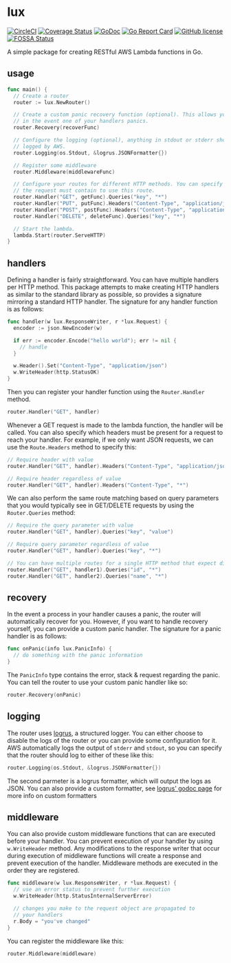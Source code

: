 # lux

[![CircleCI](https://img.shields.io/circleci/project/github/davidsbond/lux.svg)](https://circleci.com/gh/davidsbond/lux)
[![Coverage Status](https://coveralls.io/repos/github/davidsbond/lux/badge.svg?branch=develop)](https://coveralls.io/github/davidsbond/lux?branch=develop)
[![GoDoc](https://godoc.org/github.com/davidsbond/lux?status.svg)](http://godoc.org/github.com/davidsbond/lux)
[![Go Report Card](https://goreportcard.com/badge/github.com/davidsbond/lux)](https://goreportcard.com/report/github.com/davidsbond/lux)
[![GitHub license](https://img.shields.io/badge/license-MIT-blue.svg)](https://raw.githubusercontent.com/davidsbond/lux/release/LICENSE)
[![FOSSA Status](https://app.fossa.io/api/projects/git%2Bgithub.com%2Fdavidsbond%2Flux.svg?type=shield)](https://app.fossa.io/projects/git%2Bgithub.com%2Fdavidsbond%2Flux?ref=badge_shield)

A simple package for creating RESTful AWS Lambda functions in Go.

## usage

```go
func main() {
  // Create a router
  router := lux.NewRouter()

  // Create a custom panic recovery function (optional). This allows you to do things
  // in the event one of your handlers panics.
  router.Recovery(recoverFunc)

  // Configure the logging (optional), anything in stdout or stderr should be
  // logged by AWS.
  router.Logging(os.Stdout, &logrus.JSONFormatter{})

  // Register some middleware
  router.Middleware(middlewareFunc)

  // Configure your routes for different HTTP methods. You can specify headers/params that
  // the request must contain to use this route.
  router.Handler("GET", getFunc).Queries("key", "*")
  router.Handler("PUT", putFunc).Headers("Content-Type", "application/json")
  router.Handler("POST", postFunc).Headers("Content-Type", "application/json")
  router.Handler("DELETE", deleteFunc).Queries("key", "*")

  // Start the lambda.
  lambda.Start(router.ServeHTTP)
}
```

## handlers

Defining a handler is fairly straightforward. You can have multiple handlers per HTTP method. This package attempts to make creating HTTP handlers as similar to the standard library as possible, so provides a signature mirroring a standard HTTP handler. The signature for any handler function is as follows:

```go
func handler(w lux.ResponseWriter, r *lux.Request) {
  encoder := json.NewEncoder(w)

  if err := encoder.Encode("hello world"); err != nil {
    // handle
  }

  w.Header().Set("Content-Type", "application/json")
  w.WriteHeader(http.StatusOK)
}
```

Then you can register your handler function using the `Router.Handler` method.

```go
router.Handler("GET", handler)
```

Whenever a GET request is made to the lambda function, the handler will be called. You can also specify which headers must be present for a request to reach your handler. For example, if we only want JSON requests, we can use the `Route.Headers` method to specify this:

```go
// Require header with value
router.Handler("GET", handler).Headers("Content-Type", "application/json")

// Require header regardless of value
router.Handler("GET", handler).Headers("Content-Type", "*")
```

We can also perform the same route matching based on query parameters that you would typically see in GET/DELETE requests by using the `Router.Queries` method:

```go
// Require the query parameter with value
router.Handler("GET", handler).Queries("key", "value")

// Require query parameter regardless of value
router.Handler("GET", handler).Queries("key", "*")

// You can have multiple routes for a single HTTP method that expect different query parameters
router.Handler("GET", handler1).Queries("id", "*")
router.Handler("GET", handler2).Queries("name", "*")
```

## recovery

In the event a process in your handler causes a panic, the router will automatically recover for you. However, if you want to handle recovery yourself, you can provide a custom panic handler. The signature for a panic handler is as follows:

```go
func onPanic(info lux.PanicInfo) {
  // do something with the panic information
}
```

The `PanicInfo` type contains the error, stack & request regarding the panic. You can tell the router to use your custom panic handler like so:

```go
router.Recovery(onPanic)
```

## logging

The router uses [logrus](https://github.com/sirupsen/logrus), a structured logger. You can either choose to disable the logs of the router or you can provide some configuration for it. AWS automatically logs the output of `stderr` and `stdout`, so you can specify that the router should log to either of these like this:

```go
router.Logging(os.Stdout, &logrus.JSONFormatter{})
```

The second parmeter is a logrus formatter, which will output the logs as JSON. You can also provide a custom formatter, see [logrus' godoc page](https://godoc.org/github.com/sirupsen/logrus#Formatter) for more info on custom formatters

## middleware

You can also provide custom middleware functions that can are executed before your handler. You can prevent execution of your handler by using `w.WriteHeader` method. Any modifications to the response writer that occur during execution of middleware functions will create a response and prevent execution of the handler. Middleware methods are executed in the order they are registered.

```go
func middleware(w lux.ResponseWriter, r *lux.Request) {
  // use an error status to prevent further execution
  w.WriteHeader(http.StatusInternalServerError)

  // changes you make to the request object are propagated to
  // your handlers
  r.Body = "you've changed"
}
```

You can register the middleware like this:

```go
router.Middleware(middleware)
```